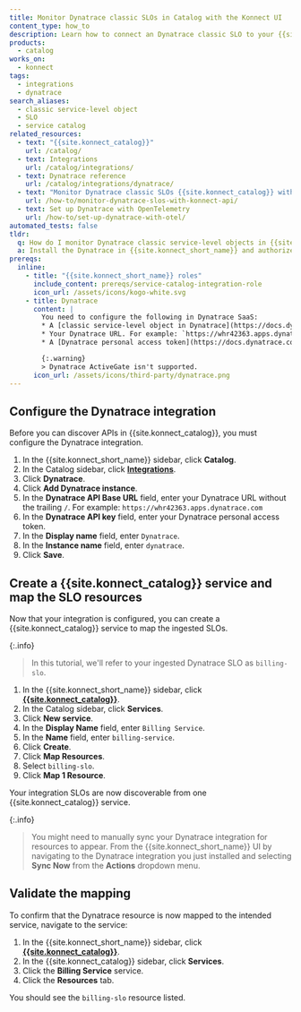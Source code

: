 ```yaml
---
title: Monitor Dynatrace classic SLOs in Catalog with the Konnect UI
content_type: how_to
description: Learn how to connect an Dynatrace classic SLO to your {{site.konnect_catalog}} service in {{site.konnect_short_name}} using the UI.
products:
  - catalog
works_on:
  - konnect
tags:
  - integrations
  - dynatrace
search_aliases:
  - classic service-level object
  - SLO
  - service catalog
related_resources:
  - text: "{{site.konnect_catalog}}"
    url: /catalog/
  - text: Integrations
    url: /catalog/integrations/
  - text: Dynatrace reference
    url: /catalog/integrations/dynatrace/
  - text: "Monitor Dynatrace classic SLOs {{site.konnect_catalog}} with the {{site.konnect_short_name}} API"
    url: /how-to/monitor-dynatrace-slos-with-konnect-api/
  - text: Set up Dynatrace with OpenTelemetry
    url: /how-to/set-up-dynatrace-with-otel/
automated_tests: false
tldr:
  q: How do I monitor Dynatrace classic service-level objects in {{site.konnect_short_name}}?
  a: Install the Dynatrace in {{site.konnect_short_name}} and authorize access with your Dynatrace URL and personal access token (with `slo.read` permissions), then link an SLO to your {{site.konnect_catalog}} service.
prereqs:
  inline:
    - title: "{{site.konnect_short_name}} roles"
      include_content: prereqs/service-catalog-integration-role
      icon_url: /assets/icons/kogo-white.svg
    - title: Dynatrace
      content: |
        You need to configure the following in Dynatrace SaaS:
        * A [classic service-level object in Dynatrace](https://docs.dynatrace.com/docs/deliver/service-level-objectives-classic/configure-and-monitor-slo). This will be ingested by {{site.konnect_short_name}}.
        * Your Dynatrace URL. For example: `https://whr42363.apps.dynatrace.com`
        * A [Dynatrace personal access token](https://docs.dynatrace.com/docs/manage/identity-access-management/access-tokens-and-oauth-clients/access-tokens/personal-access-token) with read SLO (`slo.read`) permissions.

        {:.warning}
        > Dynatrace ActiveGate isn't supported.
      icon_url: /assets/icons/third-party/dynatrace.png
---
```


## Configure the Dynatrace integration

Before you can discover APIs in {{site.konnect_catalog}}, you must configure the Dynatrace integration.

1. In the {{site.konnect_short_name}} sidebar, click **Catalog**.
1. In the Catalog sidebar, click **[Integrations](https://cloud.konghq.com/us/service-catalog/integrations)**. 
1. Click **Dynatrace**.
1. Click **Add Dynatrace instance**.
1. In the **Dynatrace API Base URL** field, enter your Dynatrace URL without the trailing `/`. For example: `https://whr42363.apps.dynatrace.com`
1. In the **Dynatrace API key** field, enter your Dynatrace personal access token.
1. In the **Display name** field, enter `Dynatrace`.
1. In the **Instance name** field, enter `dynatrace`.
1. Click **Save**.

## Create a {{site.konnect_catalog}} service and map the SLO resources

Now that your integration is configured, you can create a {{site.konnect_catalog}} service to map the ingested SLOs.

{:.info}
> In this tutorial, we'll refer to your ingested Dynatrace SLO as `billing-slo`.

1. In the {{site.konnect_short_name}} sidebar, click [**{{site.konnect_catalog}}**](https://cloud.konghq.com/service-catalog/).
1. In the Catalog sidebar, click **Services**.
1. Click **New service**.
1. In the **Display Name** field, enter `Billing Service`.
1. In the **Name** field, enter `billing-service`.
1. Click **Create**.
1. Click **Map Resources**.
1. Select `billing-slo`. 
1. Click **Map 1 Resource**.

Your integration SLOs are now discoverable from one {{site.konnect_catalog}} service.

{:.info}
> You might need to manually sync your Dynatrace integration for resources to appear. From the {{site.konnect_short_name}} UI by navigating to the Dynatrace integration you just installed and selecting **Sync Now** from the **Actions** dropdown menu.

## Validate the mapping

To confirm that the Dynatrace resource is now mapped to the intended service, navigate to the service:

1. In the {{site.konnect_short_name}} sidebar, click [**{{site.konnect_catalog}}**](https://cloud.konghq.com/service-catalog/).
1. In the {{site.konnect_catalog}} sidebar, click **Services**.
1. Click the **Billing Service** service.
1. Click the **Resources** tab.

You should see the `billing-slo` resource listed.
